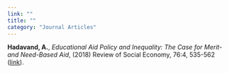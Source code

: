 ```yaml
---
link: ""
title: ""
category: "Journal Articles"
---
```


**Hadavand, A.**, *Educational Aid Policy and Inequality: The Case for Merit- and Need-Based Aid*, (2018) Review of Social Economy, 76:4, 535-562 ([link](https://doi.org/10.1080/00346764.2018.1525760)).